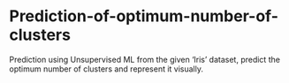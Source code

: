 # Prediction-of-optimum-number-of-clusters
Prediction using Unsupervised ML from the given ‘Iris’ dataset, predict the optimum number of clusters and represent it visually.
